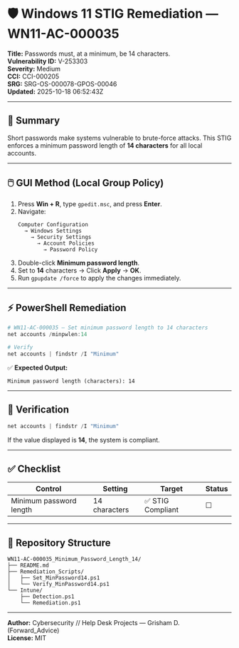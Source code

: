 # 🛡️ Windows 11 STIG Remediation — WN11-AC-000035

**Title:** Passwords must, at a minimum, be 14 characters.  
**Vulnerability ID:** V-253303  
**Severity:** Medium  
**CCI:** CCI-000205  
**SRG:** SRG-OS-000078-GPOS-00046  
**Updated:** 2025-10-18 06:52:43Z

---

## 📘 Summary
Short passwords make systems vulnerable to brute-force attacks. This STIG enforces a minimum password length of **14 characters** for all local accounts.

---

## 🖱️ GUI Method (Local Group Policy)

1. Press **Win + R**, type `gpedit.msc`, and press **Enter**.  
2. Navigate:  
   ```
   Computer Configuration
     → Windows Settings
       → Security Settings
         → Account Policies
           → Password Policy
   ```
3. Double-click **Minimum password length**.  
4. Set to **14** characters → Click **Apply** → **OK**.  
5. Run `gpupdate /force` to apply the changes immediately.

---

## ⚡ PowerShell Remediation

```powershell
# WN11-AC-000035 — Set minimum password length to 14 characters
net accounts /minpwlen:14

# Verify
net accounts | findstr /I "Minimum"
```

✅ **Expected Output:**
```
Minimum password length (characters): 14
```

---

## 🧩 Verification

```powershell
net accounts | findstr /I "Minimum"
```
If the value displayed is **14**, the system is compliant.

---

## ✅ Checklist

| Control | Setting | Target | Status |
|----------|----------|---------|---------|
| Minimum password length | 14 characters | ✅ STIG Compliant | ☐ |

---

## 📁 Repository Structure

```
WN11-AC-000035_Minimum_Password_Length_14/
├── README.md
├── Remediation_Scripts/
│   ├── Set_MinPassword14.ps1
│   └── Verify_MinPassword14.ps1
└── Intune/
    ├── Detection.ps1
    └── Remediation.ps1
```

---

**Author:** Cybersecurity // Help Desk Projects — Grisham D. (Forward_Advice)  
**License:** MIT

